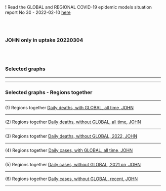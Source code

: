 ! Read the GLOBAL and REGIONAL COVID-19 epidemic models situation report No 30 - 2022-02-10 [here](https://github.com/pourmalek/CovidVisualizedGlobal/blob/main/situation%20reports/28%20Global%20and%20regional%20COVID-19%20epidemic%20models%20situation%20report%20No%2028%20–%202022-02-04.pdf)

<br/><br/>


### JOHN only in uptake 20220304

<br/><br/>


### Selected graphs


****
****


### Selected graphs - Regions together


****

(1) Regions together [Daily deaths, with GLOBAL, all time, JOHN](https://github.com/pourmalek/CovidVisualizedGlobal/blob/main/20220304%20JOHN/output/merge/graph%201a1%20JOHN%20COVID-19%20daily%20deaths%2C%20regions%20together%2C%20JOHN.pdf)


****

(2) Regions together [Daily deaths, without GLOBAL, all time, JOHN](https://github.com/pourmalek/CovidVisualizedGlobal/blob/main/20220304%20JOHN/output/merge/graph%201a2%20JOHN%20COVID-19%20daily%20deaths%2C%20regions%20together%2C%20JOHN.pdf)


****

(3) Regions together [Daily deaths, without GLOBAL, 2022, JOHN](https://github.com/pourmalek/CovidVisualizedGlobal/blob/main/20220304%20JOHN/output/merge/graph%201a3%20JOHN%20COVID-19%20daily%20deaths%2C%20regions%20together%2C%20JOHN.pdf)


****

(4) Regions together [Daily cases, with GLOBAL, all time, JOHN](https://github.com/pourmalek/CovidVisualizedGlobal/blob/main/20220304%20JOHN/output/merge/graph%202a1%20JOHN%20COVID-19%20daily%20cases%2C%20regions%20together%2C%20JOHN.pdf)


****

(5) Regions together [Daily cases, without GLOBAL, 2021 on, JOHN](https://github.com/pourmalek/CovidVisualizedGlobal/blob/main/20220304%20JOHN/output/merge/graph%202a2%20JOHN%20COVID-19%20daily%20cases%2C%20regions%20together%2C%20JOHN.pdf)


****

(6) Regions together [Daily cases, without GLOBAL, recent, JOHN](https://github.com/pourmalek/CovidVisualizedGlobal/blob/main/20220304%20JOHN/output/merge/graph%202a3%20JOHN%20COVID-19%20daily%20cases%2C%20regions%20together%2C%20JOHN.pdf)


****
